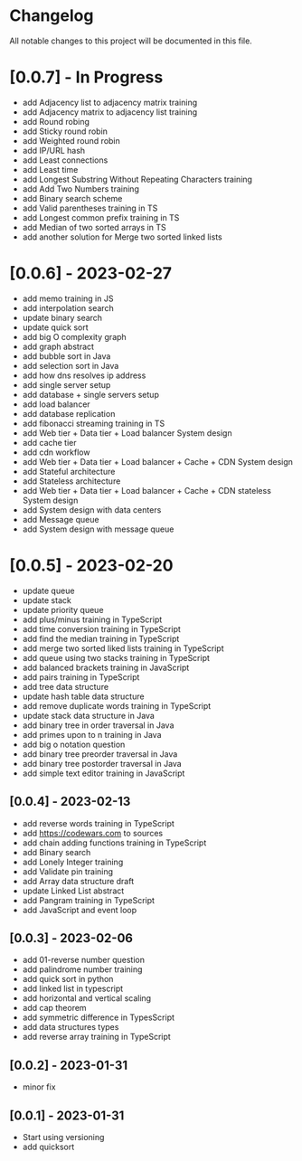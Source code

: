 # Changelog

All notable changes to this project will be documented in this file.
# [0.0.7] - In Progress
- add Adjacency list to adjacency matrix training
- add Adjacency matrix to adjacency list training
- add Round robing
- add Sticky round robin
- add Weighted round robin
- add IP/URL hash
- add Least connections
- add Least time
- add Longest Substring Without Repeating Characters training
- add Add Two Numbers training
- add Binary search scheme
- add Valid parentheses training in TS
- add Longest common prefix training in TS
- add Median of two sorted arrays in TS
- add another solution for Merge two sorted linked lists
# [0.0.6] - 2023-02-27

- add memo training in JS
- add interpolation search
- update binary search
- update quick sort
- add big O complexity graph
- add graph abstract
- add bubble sort in Java
- add selection sort in Java
- add how dns resolves ip address
- add single server setup 
- add database + single servers setup
- add load balancer
- add database replication
- add fibonacci streaming training in TS
- add Web tier + Data tier + Load balancer System design
- add cache tier
- add cdn workflow
- add Web tier + Data tier + Load balancer + Cache + CDN System design
- add Stateful architecture
- add Stateless architecture
- add Web tier + Data tier + Load balancer + Cache + CDN stateless System design
- add System design with data centers
- add Message queue
- add System design with message queue
  
# [0.0.5] - 2023-02-20
- update queue
- update stack
- update priority queue
- add plus/minus training in TypeScript
- add time conversion training in TypeScript
- add find the median training in TypeScript
- add merge two sorted liked lists training in TypeScript
- add queue using two stacks training in TypeScript
- add balanced brackets training in JavaScript
- add pairs training in TypeScript
- add tree data structure
- update hash table data structure
- add remove duplicate words training in TypeScript
- update stack data structure in Java
- add binary tree in order traversal in Java
- add primes upon to n training in Java
- add big o notation question
- add binary tree preorder traversal in Java
- add binary tree postorder traversal in Java
- add simple text editor training in JavaScript


## [0.0.4] - 2023-02-13
- add reverse words training in TypeScript
- add https://codewars.com to sources
- add chain adding functions training in TypeScript
- add Binary search
- add Lonely Integer training
- add Validate pin training
- add Array data structure draft
- update Linked List abstract
- add Pangram training in TypeScript
- add JavaScript and event loop
## [0.0.3] - 2023-02-06

- add 01-reverse number question
- add palindrome number training
- add quick sort in python
- add linked list in typescript
- add horizontal and vertical scaling
- add cap theorem
- add symmetric difference in TypesScript
- add data structures types
- add reverse array training in TypeScript

## [0.0.2] - 2023-01-31
- minor fix

## [0.0.1] - 2023-01-31

- Start using versioning
- add quicksort